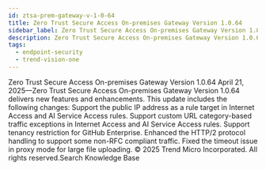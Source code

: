 ```yaml
---
id: ztsa-prem-gateway-v-1-0-64
title: Zero Trust Secure Access On-premises Gateway Version 1.0.64
sidebar_label: Zero Trust Secure Access On-premises Gateway Version 1.0.64
description: Zero Trust Secure Access On-premises Gateway Version 1.0.64
tags:
  - endpoint-security
  - trend-vision-one
---
```


 Zero Trust Secure Access On-premises Gateway Version 1.0.64 April 21, 2025—Zero Trust Secure Access On-premises Gateway Version 1.0.64 delivers new features and enhancements. This update includes the following changes: Support the public IP address as a rule target in Internet Access and AI Service Access rules. Support custom URL category-based traffic exceptions in Internet Access and AI Service Access rules. Support tenancy restriction for GitHub Enterprise. Enhanced the HTTP/2 protocol handling to support some non-RFC compliant traffic. Fixed the timeout issue in proxy mode for large file uploading. © 2025 Trend Micro Incorporated. All rights reserved.Search Knowledge Base
